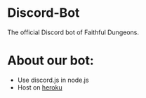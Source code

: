 # Discord-Bot
The official Discord bot of Faithful Dungeons.

# About our bot:
- Use discord.js in node.js
- Host on [heroku](https://www.heroku.com/)
